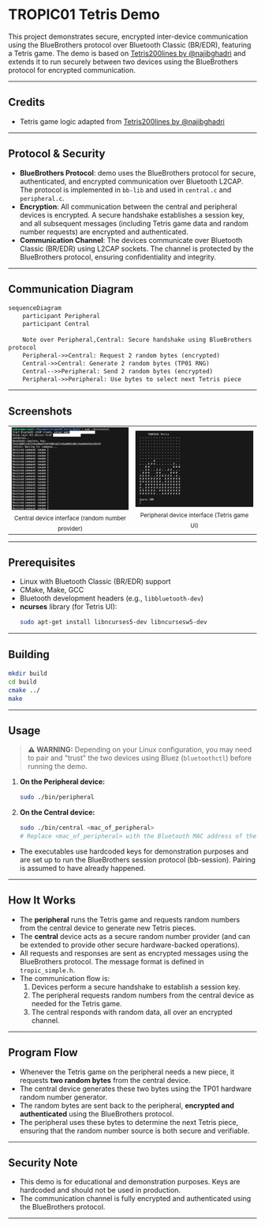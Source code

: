 # TROPIC01 Tetris Demo

This project demonstrates secure, encrypted inter-device communication using the BlueBrothers protocol over Bluetooth Classic (BR/EDR), featuring a Tetris game. The demo is based on [Tetris200lines by @najibghadri](https://github.com/najibghadri/Tetris200lines/tree/master) and extends it to run securely between two devices using the BlueBrothers protocol for encrypted communication.

---

## Credits

- Tetris game logic adapted from [Tetris200lines by @najibghadri](https://github.com/najibghadri/Tetris200lines/tree/master)

---

## Protocol & Security

- **BlueBrothers Protocol**: demo uses the BlueBrothers protocol for secure, authenticated, and encrypted communication over Bluetooth L2CAP. The protocol is implemented in `bb-lib` and used in `central.c` and `peripheral.c`.
- **Encryption**: All communication between the central and peripheral devices is encrypted. A secure handshake establishes a session key, and all subsequent messages (including Tetris game data and random number requests) are encrypted and authenticated.
- **Communication Channel**: The devices communicate over Bluetooth Classic (BR/EDR) using L2CAP sockets. The channel is protected by the BlueBrothers protocol, ensuring confidentiality and integrity.

---

## Communication Diagram

```mermaid
sequenceDiagram
    participant Peripheral
    participant Central

    Note over Peripheral,Central: Secure handshake using BlueBrothers protocol
    Peripheral->>Central: Request 2 random bytes (encrypted)
    Central->>Central: Generate 2 random bytes (TP01 RNG)
    Central-->>Peripheral: Send 2 random bytes (encrypted)
    Peripheral->>Peripheral: Use bytes to select next Tetris piece
```

---

## Screenshots

<table>
  <tr>
    <td align="center">
      <img src="img/central.png" alt="Central Device UI" width="300"/><br/>
      <sub>Central device interface (random number provider)</sub>
    </td>
    <td align="center">
      <img src="img/peripheral.png" alt="Peripheral Device UI" width="300"/><br/>
      <sub>Peripheral device interface (Tetris game UI)</sub>
    </td>
  </tr>
</table>

---

## Prerequisites

- Linux with Bluetooth Classic (BR/EDR) support
- CMake, Make, GCC
- Bluetooth development headers (e.g., `libbluetooth-dev`)
- **ncurses** library (for Tetris UI):
  ```bash
  sudo apt-get install libncurses5-dev libncursesw5-dev
  ```

---

## Building

```bash
mkdir build
cd build
cmake ../
make
```

---

## Usage

> **⚠️ WARNING:** Depending on your Linux configuration, you may need to pair and "trust" the two devices using Bluez (`bluetoothctl`) before running the demo.

1. **On the Peripheral device:**
   ```bash
   sudo ./bin/peripheral
   ```
2. **On the Central device:**
   ```bash
   sudo ./bin/central <mac_of_peripheral>
   # Replace <mac_of_peripheral> with the Bluetooth MAC address of the peripheral device
   ```

- The executables use hardcoded keys for demonstration purposes and are set up to run the BlueBrothers session protocol (bb-session). Pairing is assumed to have already happened.

---

## How It Works

- The **peripheral** runs the Tetris game and requests random numbers from the central device to generate new Tetris pieces.
- The **central** device acts as a secure random number provider (and can be extended to provide other secure hardware-backed operations).
- All requests and responses are sent as encrypted messages using the BlueBrothers protocol. The message format is defined in `tropic_simple.h`.
- The communication flow is:
  1. Devices perform a secure handshake to establish a session key.
  2. The peripheral requests random numbers from the central device as needed for the Tetris game.
  3. The central responds with random data, all over an encrypted channel.

---

## Program Flow

- Whenever the Tetris game on the peripheral needs a new piece, it requests **two random bytes** from the central device.
- The central device generates these two bytes using the TP01 hardware random number generator.
- The random bytes are sent back to the peripheral, **encrypted and authenticated** using the BlueBrothers protocol.
- The peripheral uses these bytes to determine the next Tetris piece, ensuring that the random number source is both secure and verifiable.

---

## Security Note

- This demo is for educational and demonstration purposes. Keys are hardcoded and should not be used in production.
- The communication channel is fully encrypted and authenticated using the BlueBrothers protocol.

---

